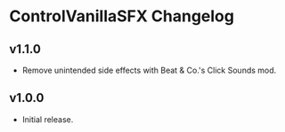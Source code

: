 # ControlVanillaSFX Changelog
## v1.1.0
- Remove unintended side effects with Beat & Co.'s Click Sounds mod.
## v1.0.0
- Initial release.
